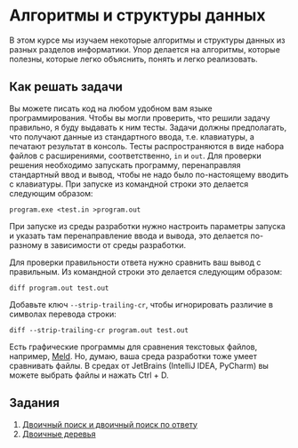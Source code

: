 # Алгоритмы и структуры данных

В этом курсе мы изучаем некоторые алгоритмы и структуры данных из разных разделов информатики. Упор делается на алгоритмы, которые полезны, которые легко объяснить, понять и легко реализовать.

## Как решать задачи

Вы можете писать код на любом удобном вам языке программирования. Чтобы вы могли проверить, что решили задачу правильно, я буду выдавать к ним тесты. Задачи должны предполагать, что получают данные из стандартного ввода, т.е. клавиатуры, а печатают результат в консоль. Тесты распространяются в виде набора файлов с расширениями, соответственно, `in` и `out`. Для проверки решения необходимо запускать программу, перенаправляя стандартный ввод и вывод, чтобы не надо было по-настоящему вводить с клавиатуры. При запуске из командной строки это делается следующим образом:

`program.exe <test.in >program.out`

При запуске из среды разработки нужно настроить параметры запуска и указать там перенаправление ввода и вывода, это делается по-разному в зависимости от среды разработки.

Для проверки правильности ответа нужно сравнить ваш вывод с правильным. Из командной строки это делается следующим образом:

`diff program.out test.out`

Добавьте ключ `--strip-trailing-cr`, чтобы игнорировать различие в символах перевода строки:

`diff --strip-trailing-cr program.out test.out`

Есть графические программы для сравнения текстовых файлов, например, [Meld](https://meldmerge.org/). Но,
думаю, ваша среда разработки тоже умеет сравнивать файлы. В средах от JetBrains (IntelliJ IDEA, PyCharm) вы можете выбрать файлы и нажать Ctrl + D.

## Задания

1. [Двоичный поиск и двоичный поиск по ответу](binary-search.md)
2. [Двоичные деревья](binary-trees.md)
